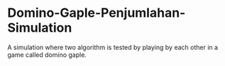 # Domino-Gaple-Penjumlahan-Simulation
A simulation where two algorithm is tested by playing by each other in a game called domino gaple.
